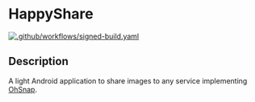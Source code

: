 # HappyShare

[![.github/workflows/signed-build.yaml](https://github.com/nbr23/HappyShare/actions/workflows/signed-build.yaml/badge.svg)](https://github.com/nbr23/HappyShare/actions/workflows/signed-build.yaml)

## Description
A light Android application to share images to any
service implementing [OhSnap](https://git.nemunai.re/nemunaire/ohsnap).